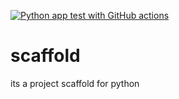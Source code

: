 [![Python app test with GitHub actions](https://github.com/ajaykad/scaffold/actions/workflows/main.yml/badge.svg)](https://github.com/ajaykad/scaffold/actions/workflows/main.yml)
# scaffold
its a project scaffold for python
